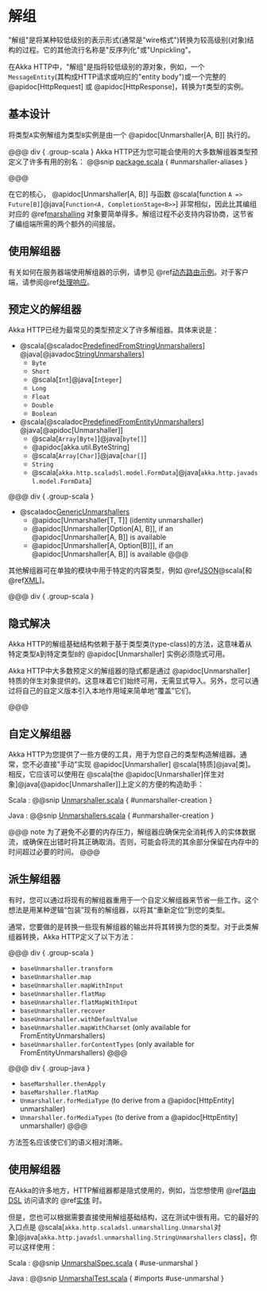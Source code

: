 # 解组

"解组"是将某种较低级别的表示形式(通常是"wire格式")转换为较高级别(对象)结构的过程。它的其他流行名称是"反序列化"或"Unpickling"。

在Akka HTTP中，"解组"是指将较低级别的源对象，例如，一个`MessageEntity`(其构成HTTP请求或响应的"entity body")或一个完整的 @apidoc[HttpRequest] 或 @apidoc[HttpResponse]，转换为`T`类型的实例。

## 基本设计

将类型`A`实例解组为类型`B`实例是由一个 @apidoc[Unmarshaller[A, B]] 执行的。

@@@ div { .group-scala }
Akka HTTP还为您可能会使用的大多数解组器类型预定义了许多有用的别名：
@@snip [package.scala]($akka-http$/akka-http/src/main/scala/akka/http/scaladsl/unmarshalling/package.scala) { #unmarshaller-aliases }

@@@

在它的核心， @apidoc[Unmarshaller[A, B]] 与函数 @scala[function `A => Future[B]`]@java[`Function<A, CompletionStage<B>>`] 非常相似，因此比其编组对应的 @ref[marshalling](marshalling.md) 对象要简单得多。解组过程不必支持内容协商，这节省了编组端所需的两个额外的间接层。

## 使用解组器

有关如何在服务器端使用解组器的示例，请参见 @ref[动态路由示例](../routing-dsl/index.md#动态路由示例)。对于客户端，请参阅@ref[处理响应](../client-side/request-and-response.md#processing-responses)。

## 预定义的解组器

Akka HTTP已经为最常见的类型预定义了许多解组器。具体来说是：

 * @scala[@scaladoc[PredefinedFromStringUnmarshallers](akka.http.scaladsl.unmarshalling.PredefinedFromStringUnmarshallers)]
   @java[@javadoc[StringUnmarshallers](akka.http.javadsl.unmarshalling.StringUnmarshallers)]
    * `Byte`
    * `Short`
    * @scala[`Int`]@java[`Integer`]
    * `Long`
    * `Float`
    * `Double`
    * `Boolean`
 * @scala[@scaladoc[PredefinedFromEntityUnmarshallers](akka.http.scaladsl.unmarshalling.PredefinedFromEntityUnmarshallers)]
   @java[@apidoc[Unmarshaller]]
    * @scala[`Array[Byte]`]@java[`byte[]`]
    * @apidoc[akka.util.ByteString]
    * @scala[`Array[Char]`]@java[`char[]`]
    * `String`
    * @scala[`akka.http.scaladsl.model.FormData`]@java[`akka.http.javadsl.model.FormData`]

@@@ div { .group-scala }
 * @scaladoc[GenericUnmarshallers](akka.http.scaladsl.unmarshalling.GenericUnmarshallers)
    * @apidoc[Unmarshaller[T, T]] (identity unmarshaller)
    * @apidoc[Unmarshaller[Option[A], B]], if an @apidoc[Unmarshaller[A, B]] is available
    * @apidoc[Unmarshaller[A, Option[B]]], if an @apidoc[Unmarshaller[A, B]] is available
@@@

其他解组器可在单独的模块中用于特定的内容类型，例如 @ref[JSON](json-support.md)@scala[和 @ref[XML](xml-support.md)]。

@@@ div { .group-scala }

## 隐式解决

Akka HTTP的解组基础结构依赖于基于类型类(type-class)的方法，这意味着从特定类型`A`到特定类型`B`的 @apidoc[Unmarshaller] 实例必须隐式可用。

Akka HTTP中大多数预定义的解组器的隐式都是通过 @apidoc[Unmarshaller] 特质的伴生对象提供的。这意味着它们始终可用，无需显式导入。另外，您可以通过将自己的自定义版本引入本地作用域来简单地“覆盖”它们。

@@@

## 自定义解组器

Akka HTTP为您提供了一些方便的工具，用于为您自己的类型构造解组器。通常，您不必直接"手动"实现 @apidoc[Unmarshaller] @scala[特质]@java[类]。相反，它应该可以使用在 @scala[the @apidoc[Unmarshaller]伴生对象]@java[@apidoc[Unmarshaller]]上定义的方便的构造助手：

Scala
:  @@snip [Unmarshaller.scala]($akka-http$/akka-http/src/main/scala/akka/http/scaladsl/unmarshalling/Unmarshaller.scala) { #unmarshaller-creation }

Java
:  @@snip [Unmarshallers.scala]($akka-http$/akka-http/src/main/java/akka/http/javadsl/unmarshalling/Unmarshallers.java) { #unmarshaller-creation }

@@@ note
为了避免不必要的内存压力，解组器应确保完全消耗传入的实体数据流，或确保在出错时将其正确取消。否则，可能会将流的其余部分保留在内存中的时间超过必要的时间。
@@@

## 派生解组器

有时，您可以通过将现有的解组器重用于一个自定义解组器来节省一些工作。这个想法是用某种逻辑“包装”现有的解组器，以将其“重新定位”到您的类型。

通常，您要做的是转换一些现有解组器的输出并将其转换为您的类型。对于此类解组器转换，Akka HTTP定义了以下方法：

@@@ div { .group-scala }
 * `baseUnmarshaller.transform`
 * `baseUnmarshaller.map`
 * `baseUnmarshaller.mapWithInput`
 * `baseUnmarshaller.flatMap`
 * `baseUnmarshaller.flatMapWithInput`
 * `baseUnmarshaller.recover`
 * `baseUnmarshaller.withDefaultValue`
 * `baseUnmarshaller.mapWithCharset` (only available for FromEntityUnmarshallers)
 * `baseUnmarshaller.forContentTypes` (only available for FromEntityUnmarshallers)
@@@

@@@ div { .group-java }
 * `baseMarshaller.thenApply`
 * `baseMarshaller.flatMap`
 * `Unmarshaller.forMediaType` (to derive from a @apidoc[HttpEntity] unmarshaller)
 * `Unmarshaller.forMediaTypes` (to derive from a @apidoc[HttpEntity] unmarshaller)
@@@

方法签名应该使它们的语义相对清晰。

## 使用解组器

在Akka的许多地方，HTTP解组器都是隐式使用的，例如，当您想使用 @ref[路由DSL](../routing-dsl/index.md) 访问请求的 @ref[实体](../routing-dsl/directives/marshalling-directives/entity.md) 时。

但是，您也可以根据需要直接使用解组基础结构，这在测试中很有用。它的最好的入口点是 @scala[`akka.http.scaladsl.unmarshalling.Unmarshal`对象]@java[`akka.http.javadsl.unmarshalling.StringUnmarshallers` class]，你可以这样使用：

Scala
:  @@snip [UnmarshalSpec.scala]($test$/scala/docs/http/scaladsl/UnmarshalSpec.scala) { #use-unmarshal }

Java
:  @@snip [UnmarshalTest.scala]($test$/java/docs/http/javadsl/UnmarshalTest.java) { #imports #use-unmarshal }
